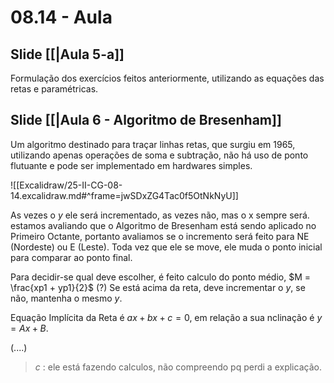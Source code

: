 # 08.14 - Aula

## Slide [[|Aula 5-a]]

Formulação dos exercícios feitos anteriormente, utilizando as equações das retas e paramétricas.

## Slide [[|Aula 6 - Algoritmo de Bresenham]]

Um algoritmo destinado para traçar linhas retas, que surgiu em 1965, utilizando apenas operações de soma e subtração, não há uso de ponto flutuante e pode ser implementado em hardwares simples.

![[Excalidraw/25-II-CG-08-14.excalidraw.md#^frame=jwSDxZG4Tac0f5OtNkNyU]]

As vezes o $y$ ele será incrementado, as vezes não, mas o x sempre será. estamos avaliando que o Algoritmo de Bresenham está sendo aplicado no Primeiro Octante, portanto avaliamos se o incremento será feito para NE (Nordeste) ou E (Leste). Toda vez que ele se move, ele muda o ponto inicial para comparar ao ponto final.

Para decidir-se qual deve escolher, é feito calculo do ponto médio, $M = \frac{xp1 + yp1}{2}$ (?) Se está acima da reta, deve incrementar o $y$, se não, mantenha o mesmo $y$.

Equação Implícita da Reta é $ax + bx + c = 0$, em relação a sua nclinação é $y = Ax + B$.

(....)

> *c* : ele está fazendo calculos, não compreendo pq perdi a explicação.